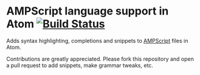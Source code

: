 # AMPScript language support in Atom [![Build Status](https://travis-ci.org/diemogebhardt/atom-language-ampscript.svg)](https://travis-ci.org/diemogebhardt/atom-language-ampscript)

Adds syntax highlighting, completions and snippets to [AMPScript](http://wiki.memberlandingpages.com/en/documentation/exacttarget/content/ampscript/ampscript_syntax_guide/)
files in Atom.

Contributions are greatly appreciated. Please fork this repository and open a
pull request to add snippets, make grammar tweaks, etc.

